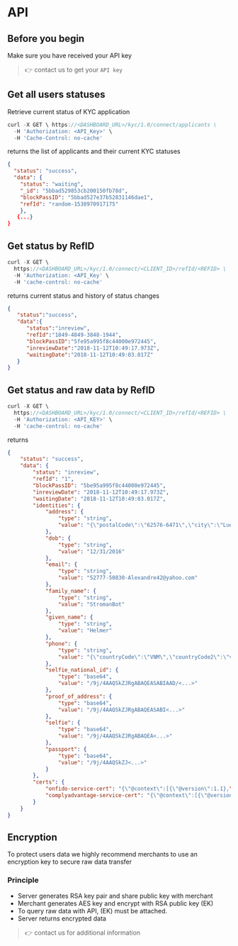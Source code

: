 # API



## Before you begin

Make sure you have received your API key

> :point_right: contact us to get your `API key`

## Get all users statuses

Retrieve current status of KYC application 

```` js
curl -X GET \ https://<DASHBOARD_URL>/kyc/1.0/connect/applicants \
  -H 'Authorization: <API_Key>' \
  -H 'Cache-Control: no-cache'

````

returns the list of applicants and their current KYC statuses

```` json
{
  "status": "success",
  "data": {
    "status": "waiting", 
    "_id": "5bbad529853cb200150fb78d",
    "blockPassID": "5bbad527e37b52831146dae1",
    "refId": "random-1538970917175"
    },
   {...}
}
````


## Get status by RefID

```` js
curl -X GET \
  https://<DASHBOARD_URL>/kyc/1.0/connect/<CLIENT_ID>/refId/<REFID> \
  -H 'Authorization: <API_Key' \
  -H 'cache-control: no-cache'
````

returns current status and history of status changes

```` json
{  
   "status":"success",
   "data":{  
      "status":"inreview",
      "refId":"1849-4849-3848-1944",
      "blockPassID":"5fe95a995f8c44000e972445",
      "inreviewDate":"2018-11-12T10:49:17.973Z",
      "waitingDate":"2018-11-12T10:49:03.017Z"
   }
}
````

## Get status and raw data by RefID 

```` js
curl -X GET \
  https://<DASHBOARD_URL>/kyc/1.0/connect/<CLIENT_ID>/refId/<REFID> \
  -H 'Authorization: <API_KEY>' \
  -H 'cache-control: no-cache'
```` 

returns

```` json
{
    "status": "success",
    "data": {
        "status": "inreview",
        "refId": "1",
        "blockPassID": "5be95a995f8c44000e972445",
        "inreviewDate": "2018-11-12T10:49:17.973Z",
        "waitingDate": "2018-11-12T10:49:03.017Z",
        "identities": {
            "address": {
                "type": "string",
                "value": "{\"postalCode\":\"62576-6471\",\"city\":\"Luettgenchester\",\"address\":\"4611 Zieme Knoll\",\"extraInfo\":\"extra\",\"country\":\"VNM\",\"state\":\"\"}"
            },
            "dob": {
                "type": "string",
                "value": "12/31/2016"
            },
            "email": {
                "type": "string",
                "value": "52777-50830-Alexandre42@yahoo.com"
            },
            "family_name": {
                "type": "string",
                "value": "StromanBot"
            },
            "given_name": {
                "type": "string",
                "value": "Helmer"
            },
            "phone": {
                "type": "string",
                "value": "{\"countryCode\":\"VNM\",\"countryCode2\":\"vn\",\"phoneNumber\":\"+84987543212\",\"number\":\"987543212\"}"
            },
            "selfie_national_id": {
                "type": "base64",
                "value": "/9j/4AAQSkZJRgABAQEASABIAAD/<...>"
            },
            "proof_of_address": {
                "type": "base64",
                "value": "/9j/4AAQSkZJRgABAQEASABI<...>"
            },
            "selfie": {
                "type": "base64",
                "value": "/9j/4AAQSkZJRgABAQEA<...>"
            },
            "passport": {
                "type": "base64",
                "value": "/9j/4AAQSkZJ<...>"
            }
        },
        "certs": {
            "onfido-service-cert": "{\"@context\":[{\"@version\":1.1},\,<...>",
            "complyadvantage-service-cert": "{\"@context\":[{\"@version\":1.1},\<...>"
        }
    }
} 
````

## Encryption

To protect users data we highly recommend merchants to use an encryption key to secure raw data transfer

### Principle

- Server generates RSA key pair and share public key with merchant
- Merchant generates AES key and encrypt with RSA public key (EK)
- To query raw data with API, (EK) must be attached.
- Server returns encrypted data

> :point_right: contact us for additional information

